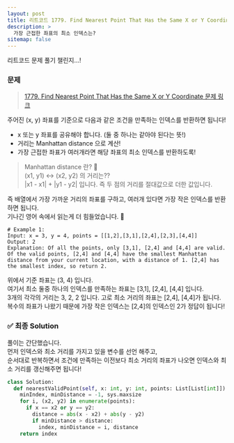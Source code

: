 ```yaml
---
layout: post
title: 리트코드 1779. Find Nearest Point That Has the Same X or Y Coordinate
description: >
  가장 근접한 좌표의 최소 인덱스는?
sitemap: false
---
```


리트코드 문제 풀기 챌린지...!

### 문제
> [1779. Find Nearest Point That Has the Same X or Y Coordinate 문제 링크](https://leetcode.com/problems/find-nearest-point-that-has-the-same-x-or-y-coordinate/?envType=study-plan&id=programming-skills-i)

주어진 (x, y) 좌표를 기준으로 다음과 같은 조건을 만족하는 인덱스를 반환하면 됩니다!
- x 또는 y 좌표를 공유해야 합니다.
  (둘 중 하나는 같아야 된다는 뜻!)
- 거리는 Manhattan distance 으로 계산!
- 가장 근접한 좌표가 여러개라면 해당 좌표의 최소 인덱스를 반환하도록! 

> Manhattan distance 란? 🤔
> <br>
> (x1, y1) ↔ (x2, y2) 의 거리는?? 
> <br>
> |x1 - x1| + |y1 - y2| 입니다. 즉 두 점의 거리를 절대값으로 더한 값입니다.

즉 배열에서 가장 가까운 거리의 좌표를 구하고, 여러개 있다면 가장 작은 인덱스를 반환하면 됩니다.
<br>
기나긴 영어 속에서 읽는게 더 힘들었습니다. 🫠

```text
# Example 1:
Input: x = 3, y = 4, points = [[1,2],[3,1],[2,4],[2,3],[4,4]]
Output: 2
Explanation: Of all the points, only [3,1], [2,4] and [4,4] are valid. Of the valid points, [2,4] and [4,4] have the smallest Manhattan distance from your current location, with a distance of 1. [2,4] has the smallest index, so return 2.
```

위에서 기준 좌표는 (3, 4) 입니다.
<br>
여기서 최소 둘중 하나의 인덱스를 만족하는 좌표는 [3,1], [2,4], [4,4] 입니다.
<br>
3개의 각각의 거리는 3, 2, 2 입니다. 고로 최소 거리의 좌표는 [2,4], [4,4]가 됩니다.
<br>
복수의 좌표가 나왔기 때문에 가장 작은 인덱스는 [2,4]의 인덱스인 2가 정답이 됩니다!


### ✅ 최종 Solution

풀이는 간단했습니다.
<br>
먼저 인덱스와 최소 거리를 가지고 있을 변수를 선언 해주고,
<br>
순서대로 반복하면서 조건에 만족하는 이전보다 최소 거리의 좌표가 나오면 인덱스와 최소 거리를 갱신해주면 됩니다!

```python
class Solution:
  def nearestValidPoint(self, x: int, y: int, points: List[List[int]]) -> int:
    minIndex, minDistance = -1, sys.maxsize
    for i, (x2, y2) in enumerate(points):
      if x == x2 or y == y2:
        distance = abs(x - x2) + abs(y - y2)
        if minDistance > distance:
          index, minDistance = i, distance
    return index
```


